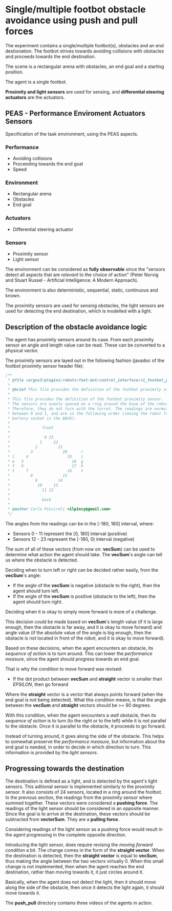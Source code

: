 # Single/multiple footbot obstacle avoidance using push and pull forces

The experiment contains a single/multiple footbot(s), obstacles and an end destionation. The footbot strives towards avoiding collisions with obstacles and proceeds towards the end destination.

The scene is a rectangular arena with obstacles, an end goal and a starting position.

The agent is a single footbot.

**Proximity and light sensors** are used for sensing, and **differential steering actuators** are the actuators.

## PEAS - Performance Enviroment Actuators Sensors

Specification of the task environment, using the PEAS aspects.

### Performance

 - Avoiding collisions
 - Proceeding towards the end goal
 - Speed

### Environment

 - Rectangular arena
 - Obstacles
 - End goal

### Actuators

 - Differential steering actuator

### Sensors

 - Proximity sensor
 - Light sensor

The environment can be considered as **fully observable** since the "sensors detect all aspects that are *relevant* to the choice of action" (Peter Norvig and Stuart Russel - Artificial Intelligence: A Modern Approach).

The environment is also deterministic, sequential, static, continuous and known.

The proximity sensors are used for sensing obstacles, the light sensors are used for detecting the end destination, which is modelled with a light.

## Description of the obstacle avoidance logic

The agent has proximity sensors around its case. From each proximity sensor an angle and length value can be read. These can be converted to a physical vector. 

The proximity sensors are layed out in the following fashion (javadoc of the footbot proximity sensor header file):

```c++
/**
 * @file <argos3/plugins/robots/foot-bot/control_interface/ci_footbot_proximity_sensor.h>
 *
 * @brief This file provides the definition of the footbot proximity sensor.
 *
 * This file provides the definition of the footbot proximity sensor.
 * The sensors are evenly spaced on a ring around the base of the robot.
 * Therefore, they do not turn with the turret. The readings are normalized
 * between 0 and 1, and are in the following order (seeing the robot from TOP,
 * battery socket is the BACK):
 *
 *              front
 *               
 *               0 23
 *             1     22
 *           2         21
 *         3             20      r
 * l     4                 19    i
 * e   5                     18  g
 * f   6                     17  h
 * t     7                 16    t
 *         8             15
 *           9         14
 *            10     13
 *              11 12
 *
 *              back
 *
 * @author Carlo Pinciroli <ilpincy@gmail.com>
 */
```

The angles from the readings can be in the [-180, 180] interval, where:
 
 - Sensors 0 - 11 represent the [0, 180] interval (positive)
 - Sensors 12 - 23 represent the [-180, 0) interval (negative)

The sum of all of these vectors (from now on: **vecSum**) can be used to determine what action the agent should take. The **vecSum**'s angle can tell us where the obstacle is detected.

Deciding when to turn left or right can be decided rather easily, from the **vecSum**'s angle:

 - If the angle of the **vecSum** is negative (obstacle to the right), then the agent should turn left.
 - If the angle of the **vecSum** is positive (obstacle to the left), then the agent should turn right.

Deciding when it is okay to simply move forward is more of a challenge. 

This decision could be made based on **vecSum**'s length value (if it is large enough, then the obstacle is far away, and it is okay to move forward) and angle value (if the absolute value of the angle is big enough, then the obstacle is not located in front of the robot, and it is okay to move forward).

Based on these decisions, when the agent encounters an obstacle, its *sequence of action* is to turn around.
This can lower the *performance measure*, since the agent should progress towards an end goal.

That is why the condition to move forward was revised:

 - If the dot product between **vecSum** and **straight** vector is smaller than *EPSILON*, then go forward

Where the **straight** vector is a vector that always points forward (when the end goal is not being detected).
What this condition means, is that the angle between the **vecSum** and **straight** vectors should be >= 90 degrees.

With this condition, when the agent encounters a *wall* obstacle, then its *sequence of action* is to turn (to the right or to the left) while it is not parallel to the obstacle. Once it is parallel to the obstacle, it proceeds to go forward.

Instead of turning around, it goes along the side of the obstacle.
This helps to somewhat preserve the *performance measure*, but information about the end goal is needed, in order to decide in which direction to turn.
This information is provided by the *light sensors*.

## Progressing towards the destination

The destination is defined as a light, and is detected by the agent's light sensors. This aditional sensor is implemented similarly to the proximity sensor. It also consists of 24 sensors, located in a ring around the footbot.
In the previous section, the readings from the proximity sensor where summed together. These vectors were considered a **pushing force**. The readings of the light sensor should be considered in an opposite manner. Since the goal is to arrive at the destination, these vectors should be subtracted from **vectorSum**. They are a **pulling force**.

Considering readings of the light sensor as a pushing force would result in the agent progressing in the complete opposite direction.

Introducing the light sensor, does require revising the *moving forward condition* a bit. The change comes in the form of the **straight vector**. When the destination is detected, then the **straight vector** is equal to **vecSum**, thus making the angle between the two vectors virtually 0.
When this small change is not implemented, then when the agent reaches the end destination, rather than moving towards it, it just circles around it.

Basically, when the agent does not detect the light, then it should move along the side of the obstacle, then once it detects the light again, it should move towards it.

The **push_pull** directory contains three videos of the agents in action. 

